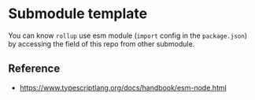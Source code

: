 # Submodule template

You can know `rollup` use esm module (`import` config in the `package.json`) by accessing the field
of this repo from other submodule.

## Reference

- <https://www.typescriptlang.org/docs/handbook/esm-node.html>
